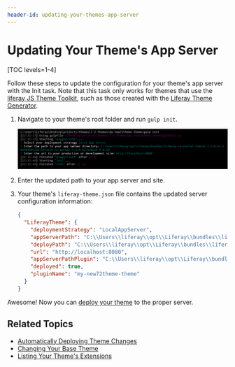 ```yaml
---
header-id: updating-your-themes-app-server
---
```


# Updating Your Theme's App Server [](id=configuring-your-themes-app-server)

[TOC levels=1-4]

Follow these steps to update the configuration for your theme's app server with 
the Init task. Note that this task only works for themes that use the 
[liferay JS Theme Toolkit](https://github.com/liferay/liferay-themes-sdk/tree/master/packages), 
such as those created with the 
[Liferay Theme Generator](/developer/reference/-/knowledge_base/7-2/installing-the-theme-generator-and-creating-a-theme).

1.  Navigate to your theme's root folder and run `gulp init`.

    ![Figure 1: Run the `gulp init` task to update your app server configuration.](../../../../images/theme-dev-server-configuration-gulp-init.png)

2.  Enter the updated path to your app server and site.

3.  Your theme's `liferay-theme.json` file contains the updated server 
    configuration information:

    ```json
    {
      "LiferayTheme": {
        "deploymentStrategy": "LocalAppServer",
        "appServerPath": "C:\\Users\\liferay\\opt\\Liferay\\bundles\\liferay-ce-portal-tomcat-7.2.0\\liferay-ce-portal-7.2.0\\tomcat-9.0.10",
        "deployPath": "C:\\Users\\liferay\\opt\\Liferay\\bundles\\liferay-ce-portal-tomcat-7.2.0\\liferay-ce-portal-7.2.0\\deploy",
        "url": "http://localhost:8080",
        "appServerPathPlugin": "C:\\Users\\liferay\\opt\\Liferay\\bundles\\liferay-ce-portal-tomcat-7.2.0\\liferay-ce-portal-7.2.0\\tomcat-9.0.10\\webapps\\my-new72theme-theme",
        "deployed": true,
        "pluginName": "my-new72theme-theme"
      }
    }
    ```

Awesome! Now you can 
[deploy your theme](/developer/frameworks/-/knowledge_base/7-2/deploying-and-applying-your-theme) 
to the proper server. 

## Related Topics

- [Automatically Deploying Theme Changes](/developer/frameworks/-/knowledge_base/7-2/automatically-deploying-theme-changes)
- [Changing Your Base Theme](/developer/frameworks/-/knowledge_base/7-2/changing-your-base-theme)
- [Listing Your Theme's Extensions](/developer/frameworks/-/knowledge_base/7-2/listing-your-themes-extensions)
